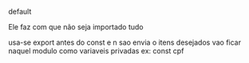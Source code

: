 default
 
Ele faz com que não seja importado tudo



 usa-se export antes do const e n sao envia o itens desejados vao ficar naquel modulo como 
  variaveis privadas
 ex: const cpf